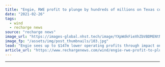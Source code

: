 ```yaml
---
title: "Engie, RWE profit to plunge by hundreds of millions on Texas cold spell"
date: "2021-02-26"
tags: 
  - wind
  - recharge news
source: "recharge news"
image_url: "https://images-global.nhst.tech/image/YXpWdkFieXhZbVBDMENtN2FwVlliQTlpejZ2c3hOZGYwcEdqRXF2Y0ZuYz0=/nhst/binary/9d5271cf73049b1f0fce346253ee826d"
image_fp: "/assets/img/post_thumbnails/103.jpg"
lead: "Engie sees up to $147m lower operating profits through impact on renewables and supply activities in 2021 while RWE speaks of a negative effect of hundreds of millions of euros on pricing effects"
article_url: "https://www.rechargenews.com/wind/engie-rwe-profit-to-plunge-by-hundreds-of-millions-on-texas-cold-spell/2-1-970839"
---
```


---
